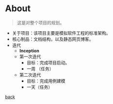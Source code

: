 # About

> 这是对整个项目的规划。



- 关于项目：该项目主要是模拟软件工程的标准架构。
- 核心制品：文档结构，以及静态网页博客。
- 迭代
  - **Inception**
  - 第一次迭代
    - 目标：完成项目启动。
    - 一周 （任务）
  - 第二次迭代
    - 目标：完成用例建模
    - 一天（任务）

[back](../)
